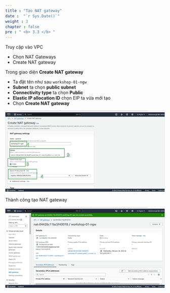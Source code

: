 ```yaml
---
title : "Tạo NAT gateway"
date :  "`r Sys.Date()`" 
weight : 3
chapter : false
pre : " <b> 3.3 </b> "
---
```


Truy cập vào VPC
- Chọn NAT Gateways
- Create NAT gateway

Trong giao diện **Create NAT gateway**
- Ta đặt tên như sau `workshop-01-ngw`
- **Subnet** ta chọn **public subnet**
- **Connectivity type** ta chọn **Public**
- **Elastic IP allocation ID** chọn EIP ta vừa mới tạo
- Chọn **Create NAT gateway**

![IMAGE](/images/3-developmentEnvironment/3.3-createNatGateway/001-createNAT.png)

Thành công tạo NAT gateway

![IMAGE](/images/3-developmentEnvironment/3.3-createNatGateway/002-createNAT.png)



